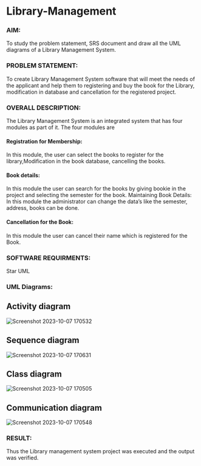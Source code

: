 # Library-Management
### AIM:
To study the problem statement, SRS document and draw all the UML diagrams of a Library Management System.
### PROBLEM STATEMENT:
To create Library Management System software that will meet the needs of the applicant
and help them to registering and buy the book for the Library, modification in database and
cancellation for the registered project.
### OVERALL DESCRIPTION:
The Library Management System is an integrated system that has four modules as part of
it. The four modules are
#### Registration for Membership:
In this module, the user can select the books to register for the library,Modification in the book
database, cancelling the books.
#### Book details:
In this module the user can search for the books by giving bookie in the project and selecting
the semester for the book.
Maintaining Book Details:
In this module the administrator can change the data’s like the semester, address, books can be
done.
#### Cancellation for the Book:
In this module the user can cancel their name which is registered for the Book.
### SOFTWARE REQUIRMENTS:
Star UML
### UML Diagrams:

## Activity diagram

![Screenshot 2023-10-07 170532](https://github.com/Hemasonica774/Library-Management/assets/118361409/58db0de6-05dc-484f-b63c-c1487abd8fae)

## Sequence diagram

![Screenshot 2023-10-07 170631](https://github.com/Hemasonica774/Library-Management/assets/118361409/c63f0576-7acc-4a65-a20f-4165f4a47bbf)

## Class diagram

![Screenshot 2023-10-07 170505](https://github.com/Hemasonica774/Library-Management/assets/118361409/92a82b7d-a639-481e-a3ba-a71702b96ccb)

## Communication diagram

![Screenshot 2023-10-07 170548](https://github.com/Hemasonica774/Library-Management/assets/118361409/0e3cae0c-a475-41ca-bf3c-3e29dda6fb2c)



### RESULT:
Thus the Library management system project was executed and the output was verified.
